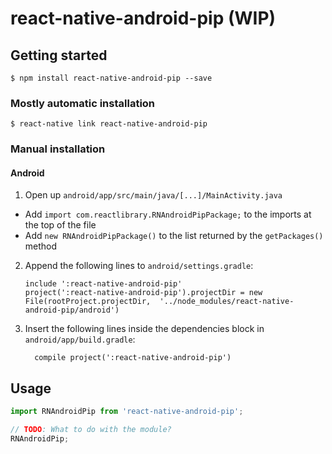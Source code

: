 
# react-native-android-pip (WIP)

## Getting started

`$ npm install react-native-android-pip --save`

### Mostly automatic installation

`$ react-native link react-native-android-pip`

### Manual installation


#### Android

1. Open up `android/app/src/main/java/[...]/MainActivity.java`
  - Add `import com.reactlibrary.RNAndroidPipPackage;` to the imports at the top of the file
  - Add `new RNAndroidPipPackage()` to the list returned by the `getPackages()` method
2. Append the following lines to `android/settings.gradle`:
  	```
  	include ':react-native-android-pip'
  	project(':react-native-android-pip').projectDir = new File(rootProject.projectDir, 	'../node_modules/react-native-android-pip/android')
  	```
3. Insert the following lines inside the dependencies block in `android/app/build.gradle`:
  	```
      compile project(':react-native-android-pip')
  	```


## Usage
```javascript
import RNAndroidPip from 'react-native-android-pip';

// TODO: What to do with the module?
RNAndroidPip;
```
  
